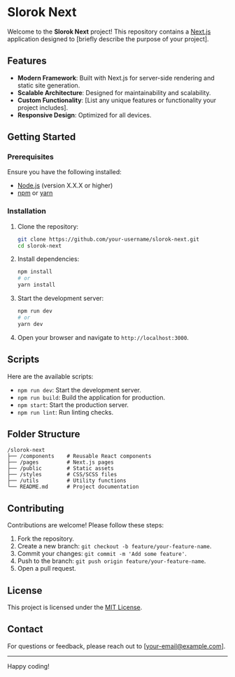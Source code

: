 # Slorok Next

Welcome to the **Slorok Next** project! This repository contains a [Next.js](https://nextjs.org/) application designed to [briefly describe the purpose of your project].

## Features

- **Modern Framework**: Built with Next.js for server-side rendering and static site generation.
- **Scalable Architecture**: Designed for maintainability and scalability.
- **Custom Functionality**: [List any unique features or functionality your project includes].
- **Responsive Design**: Optimized for all devices.

## Getting Started

### Prerequisites

Ensure you have the following installed:

- [Node.js](https://nodejs.org/) (version X.X.X or higher)
- [npm](https://www.npmjs.com/) or [yarn](https://yarnpkg.com/)

### Installation

1. Clone the repository:

    ```bash
    git clone https://github.com/your-username/slorok-next.git
    cd slorok-next
    ```

2. Install dependencies:

    ```bash
    npm install
    # or
    yarn install
    ```

3. Start the development server:

    ```bash
    npm run dev
    # or
    yarn dev
    ```

4. Open your browser and navigate to `http://localhost:3000`.

## Scripts

Here are the available scripts:

- `npm run dev`: Start the development server.
- `npm run build`: Build the application for production.
- `npm start`: Start the production server.
- `npm run lint`: Run linting checks.

## Folder Structure

```
/slorok-next
├── /components    # Reusable React components
├── /pages         # Next.js pages
├── /public        # Static assets
├── /styles        # CSS/SCSS files
├── /utils         # Utility functions
└── README.md      # Project documentation
```

## Contributing

Contributions are welcome! Please follow these steps:

1. Fork the repository.
2. Create a new branch: `git checkout -b feature/your-feature-name`.
3. Commit your changes: `git commit -m 'Add some feature'`.
4. Push to the branch: `git push origin feature/your-feature-name`.
5. Open a pull request.

## License

This project is licensed under the [MIT License](LICENSE).

## Contact

For questions or feedback, please reach out to [your-email@example.com].

---

Happy coding!